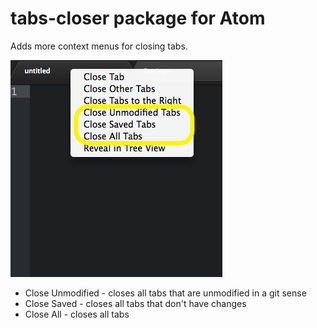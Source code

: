 # tabs-closer package for Atom

Adds more context menus for closing tabs.

![tabs-closer screenshot](https://github.com/gschrader/tabs-closer/blob/master/screenshot.png?raw=true")

* Close Unmodified - closes all tabs that are unmodified in a git sense
* Close Saved - closes all tabs that don't have changes
* Close All - closes all tabs
